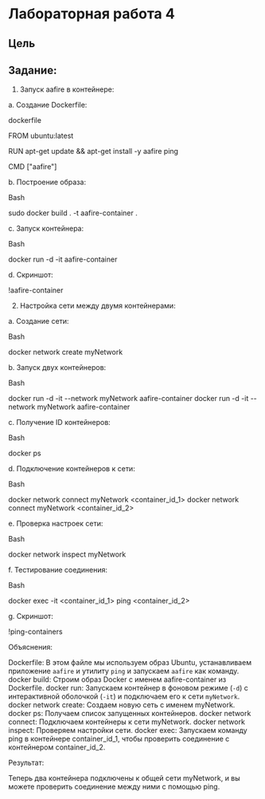 # Лабораторная работа 4
## Цель 

## Задание:

1. Запуск aafire в контейнере:

a. Создание Dockerfile:

dockerfile

FROM ubuntu:latest

RUN apt-get update && apt-get install -y aafire ping

CMD ["aafire"]

b. Построение образа:

Bash

sudo docker build . -t aafire-container . 

c. Запуск контейнера:

Bash

docker run -d -it aafire-container

d. Скриншот:

!aafire-container

2. Настройка сети между двумя контейнерами:

a. Создание сети:

Bash

docker network create myNetwork

b. Запуск двух контейнеров:

Bash

docker run -d -it --network myNetwork aafire-container 
docker run -d -it --network myNetwork aafire-container

c. Получение ID контейнеров:

Bash

docker ps

d. Подключение контейнеров к сети:

Bash

docker network connect myNetwork <container_id_1>
docker network connect myNetwork <container_id_2>

e. Проверка настроек сети:

Bash

docker network inspect myNetwork

f. Тестирование соединения:

Bash

docker exec -it <container_id_1> ping <container_id_2>

g. Скриншот:

!ping-containers

Объяснения:

 Dockerfile: В этом файле мы используем образ Ubuntu, устанавливаем приложение `aafire` и утилиту `ping` и запускаем `aafire` как команду.
 docker build: Строим образ Docker с именем aafire-container из Dockerfile.
 docker run: Запускаем контейнер в фоновом режиме (`-d`) с интерактивной оболочкой (`-it`) и подключаем его к сети `myNetwork`.
 docker network create: Создаем новую сеть с именем myNetwork.
 docker ps: Получаем список запущенных контейнеров.
 docker network connect: Подключаем контейнеры к сети myNetwork.
 docker network inspect: Проверяем настройки сети.
 docker exec: Запускаем команду ping в контейнере container_id_1, чтобы проверить соединение с контейнером container_id_2.

Результат:

Теперь два контейнера подключены к общей сети myNetwork, и вы можете проверить соединение между ними с помощью ping.

